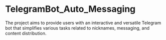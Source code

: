 # TelegramBot_Auto_Messaging
The project aims to provide users with an interactive and versatile Telegram bot that simplifies various tasks related to nicknames, messaging, and content distribution.
